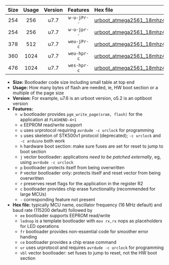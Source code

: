 |Size|Usage|Version|Features|Hex file|
|:-:|:-:|:-:|:-:|:--|
|254|256|u7.7|`w-u-jPr--`|[urboot_atmega2561_18mhz432_115200bps_lednop_ur_vbl.hex](https://raw.githubusercontent.com/stefanrueger/urboot.hex/main/mcus/atmega2561/fcpu_18mhz432/115200_bps/urboot_atmega2561_18mhz432_115200bps_lednop_ur_vbl.hex)|
|254|256|u7.7|`w-u-jpr--`|[urboot_atmega2561_18mhz432_115200bps_lednop_fr_ur_vbl.hex](https://raw.githubusercontent.com/stefanrueger/urboot.hex/main/mcus/atmega2561/fcpu_18mhz432/115200_bps/urboot_atmega2561_18mhz432_115200bps_lednop_fr_ur_vbl.hex)|
|378|512|u7.7|`weu-jPr-c`|[urboot_atmega2561_18mhz432_115200bps_ee_lednop_fr_ce_ur_vbl.hex](https://raw.githubusercontent.com/stefanrueger/urboot.hex/main/mcus/atmega2561/fcpu_18mhz432/115200_bps/urboot_atmega2561_18mhz432_115200bps_ee_lednop_fr_ce_ur_vbl.hex)|
|360|1024|u7.7|`weu-hpr-c`|[urboot_atmega2561_18mhz432_115200bps_ee_lednop_fr_ce_ur.hex](https://raw.githubusercontent.com/stefanrueger/urboot.hex/main/mcus/atmega2561/fcpu_18mhz432/115200_bps/urboot_atmega2561_18mhz432_115200bps_ee_lednop_fr_ce_ur.hex)|
|476|1024|u7.7|`wes-hpr-c`|[urboot_atmega2561_18mhz432_115200bps_ee_lednop_fr_ce.hex](https://raw.githubusercontent.com/stefanrueger/urboot.hex/main/mcus/atmega2561/fcpu_18mhz432/115200_bps/urboot_atmega2561_18mhz432_115200bps_ee_lednop_fr_ce.hex)|

- **Size:** Bootloader code size including small table at top end
- **Usage:** How many bytes of flash are needed, ie, HW boot section or a multiple of the page size
- **Version:** For example, u7.6 is an urboot version, o5.2 is an optiboot version
- **Features:**
  + `w` bootloader provides `pgm_write_page(sram, flash)` for the application at `FLASHEND-4+1`
  + `e` EEPROM read/write support
  + `u` uses urprotocol requiring `avrdude -c urclock` for programming
  + `s` uses skeleton of STK500v1 protocol (deprecated); `-c urclock` and `-c arduino` both work
  + `h` hardware boot section: make sure fuses are set for reset to jump to boot section
  + `j` vector bootloader: applications *need to be patched externally*, eg, using `avrdude -c urclock`
  + `p` bootloader protects itself from being overwritten
  + `P` vector bootloader only: protects itself and reset vector from being overwritten
  + `r` preserves reset flags for the application in the register R2
  + `c` bootloader provides chip erase functionality (recommended for large MCUs)
  + `-` corresponding feature not present
- **Hex file:** typically MCU name, oscillator frequency (16 MHz default) and baud rate (115200 default) followed by
  + `ee` bootloader supports EEPROM read/write
  + `lednop` is a template bootloader with `mov rx,rx` nops as placeholders for LED operations
  + `fr` bootloader provides non-essential code for smoother error handing
  + `ce` bootloader provides a chip erase command
  + `ur` uses urprotocol and requires `avrdude -c urclock` for programming
  + `vbl` vector bootloader: set fuses to jump to reset, not the HW boot section
